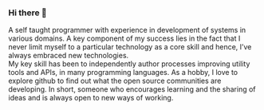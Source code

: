 ### Hi there 👋
A self taught programmer with experience in development of systems in various domains. A key component of my success lies in the fact that I never limit myself to a particular technology as a core skill and hence, I’ve always embraced new technologies.  
My key skill has been to independently author processes improving utility tools and APIs, in many programming languages.
As a hobby, I love to explore github to find out what the open source communities are developing. In short, someone who encourages learning and the sharing of ideas and is always open to new ways of working.

<!--
**ayush3298/ayush3298** is a ✨ _special_ ✨ repository because its `README.md` (this file) appears on your GitHub profile.

Here are some ideas to get you started:

- 🔭 I’m currently working on ...
- 🌱 I’m currently learning ...
- 👯 I’m looking to collaborate on ...
- 🤔 I’m looking for help with ...
- 💬 Ask me about ...
- 📫 How to reach me: ...
- 😄 Pronouns: ...
- ⚡ Fun fact: ...
-->
